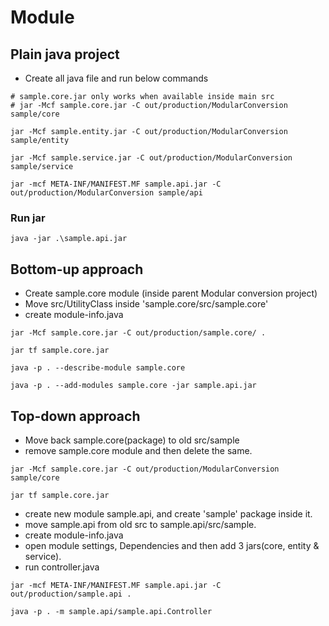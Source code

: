 # Module

## Plain java project

- Create all java file and run below commands

```shell
# sample.core.jar only works when available inside main src
# jar -Mcf sample.core.jar -C out/production/ModularConversion sample/core

jar -Mcf sample.entity.jar -C out/production/ModularConversion sample/entity

jar -Mcf sample.service.jar -C out/production/ModularConversion sample/service

jar -mcf META-INF/MANIFEST.MF sample.api.jar -C out/production/ModularConversion sample/api
```

### Run jar

```shell
java -jar .\sample.api.jar
```

## Bottom-up approach

- Create sample.core module (inside parent Modular conversion project)
- Move src/UtilityClass inside 'sample.core/src/sample.core'
- create module-info.java

```shell
jar -Mcf sample.core.jar -C out/production/sample.core/ .
```

```shell
jar tf sample.core.jar
```

```shell
java -p . --describe-module sample.core
```

```shell
java -p . --add-modules sample.core -jar sample.api.jar
```

## Top-down approach

- Move back sample.core(package) to old src/sample
- remove sample.core module and then delete the same.

```shell
jar -Mcf sample.core.jar -C out/production/ModularConversion sample/core
```

```shell
jar tf sample.core.jar
```

- create new module sample.api, and create 'sample' package inside it.
- move sample.api from old src to sample.api/src/sample.
- create module-info.java
- open module settings, Dependencies and then add 3 jars(core, entity & service).
- run controller.java

```shell
jar -mcf META-INF/MANIFEST.MF sample.api.jar -C out/production/sample.api .
```

```shell
java -p . -m sample.api/sample.api.Controller
```